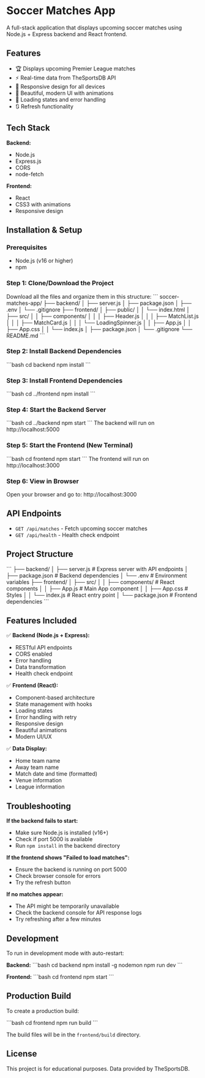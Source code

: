 # Soccer Matches App

A full-stack application that displays upcoming soccer matches using Node.js + Express backend and React frontend.

## Features

- 🏆 Displays upcoming Premier League matches
- ⚡ Real-time data from TheSportsDB API
- 📱 Responsive design for all devices
- 🎨 Beautiful, modern UI with animations
- 🔄 Loading states and error handling
- 🔃 Refresh functionality

## Tech Stack

**Backend:**
- Node.js
- Express.js
- CORS
- node-fetch

**Frontend:**
- React
- CSS3 with animations
- Responsive design

## Installation & Setup

### Prerequisites
- Node.js (v16 or higher)
- npm

### Step 1: Clone/Download the Project
Download all the files and organize them in this structure:
\`\`\`
soccer-matches-app/
├── backend/
│   ├── server.js
│   ├── package.json
│   ├── .env
│   └── .gitignore
├── frontend/
│   ├── public/
│   │   └── index.html
│   ├── src/
│   │   ├── components/
│   │   │   ├── Header.js
│   │   │   ├── MatchList.js
│   │   │   ├── MatchCard.js
│   │   │   └── LoadingSpinner.js
│   │   ├── App.js
│   │   ├── App.css
│   │   └── index.js
│   ├── package.json
│   └── .gitignore
└── README.md
\`\`\`

### Step 2: Install Backend Dependencies
\`\`\`bash
cd backend
npm install
\`\`\`

### Step 3: Install Frontend Dependencies
\`\`\`bash
cd ../frontend
npm install
\`\`\`

### Step 4: Start the Backend Server
\`\`\`bash
cd ../backend
npm start
\`\`\`
The backend will run on http://localhost:5000

### Step 5: Start the Frontend (New Terminal)
\`\`\`bash
cd frontend
npm start
\`\`\`
The frontend will run on http://localhost:3000

### Step 6: View in Browser
Open your browser and go to: http://localhost:3000

## API Endpoints

- `GET /api/matches` - Fetch upcoming soccer matches
- `GET /api/health` - Health check endpoint

## Project Structure

\`\`\`
├── backend/
│   ├── server.js          # Express server with API endpoints
│   ├── package.json       # Backend dependencies
│   └── .env              # Environment variables
├── frontend/
│   ├── src/
│   │   ├── components/    # React components
│   │   ├── App.js        # Main App component
│   │   ├── App.css       # Styles
│   │   └── index.js      # React entry point
│   └── package.json      # Frontend dependencies
\`\`\`

## Features Included

✅ **Backend (Node.js + Express):**
- RESTful API endpoints
- CORS enabled
- Error handling
- Data transformation
- Health check endpoint

✅ **Frontend (React):**
- Component-based architecture
- State management with hooks
- Loading states
- Error handling with retry
- Responsive design
- Beautiful animations
- Modern UI/UX

✅ **Data Display:**
- Home team name
- Away team name
- Match date and time (formatted)
- Venue information
- League information

## Troubleshooting

**If the backend fails to start:**
- Make sure Node.js is installed (v16+)
- Check if port 5000 is available
- Run `npm install` in the backend directory

**If the frontend shows "Failed to load matches":**
- Ensure the backend is running on port 5000
- Check browser console for errors
- Try the refresh button

**If no matches appear:**
- The API might be temporarily unavailable
- Check the backend console for API response logs
- Try refreshing after a few minutes

## Development

To run in development mode with auto-restart:

**Backend:**
\`\`\`bash
cd backend
npm install -g nodemon
npm run dev
\`\`\`

**Frontend:**
\`\`\`bash
cd frontend
npm start
\`\`\`

## Production Build

To create a production build:

\`\`\`bash
cd frontend
npm run build
\`\`\`

The build files will be in the `frontend/build` directory.

## License

This project is for educational purposes. Data provided by TheSportsDB.
